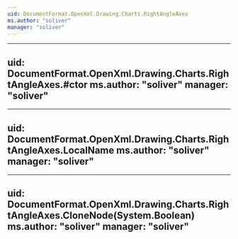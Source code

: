 ```yaml
---
uid: DocumentFormat.OpenXml.Drawing.Charts.RightAngleAxes
ms.author: "soliver"
manager: "soliver"
---
```


---
uid: DocumentFormat.OpenXml.Drawing.Charts.RightAngleAxes.#ctor
ms.author: "soliver"
manager: "soliver"
---

---
uid: DocumentFormat.OpenXml.Drawing.Charts.RightAngleAxes.LocalName
ms.author: "soliver"
manager: "soliver"
---

---
uid: DocumentFormat.OpenXml.Drawing.Charts.RightAngleAxes.CloneNode(System.Boolean)
ms.author: "soliver"
manager: "soliver"
---
